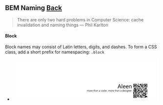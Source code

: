 ## BEM Naming [**Back**](./../README.md)

> There are only two hard problems in Computer Science: cache invalidation and naming things — Phil Karlton

#### Block

Block names may consist of Latin letters, digits, and dashes. To form a CSS class, add a short prefix for namespacing: `.block`

- <a href="http://aleen42.github.io/" target="_blank" ><img src="./../pic/tail.gif"></a>